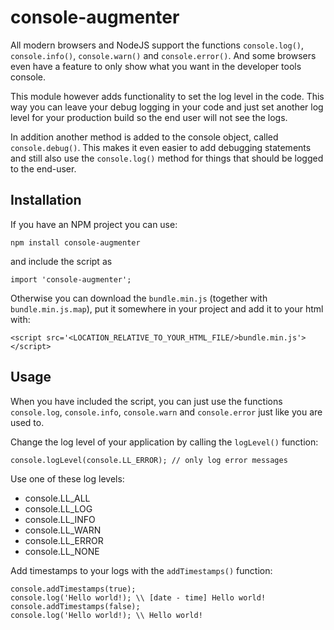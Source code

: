 # console-augmenter

All modern browsers and NodeJS support the functions `console.log()`, `console.info()`,
`console.warn()` and `console.error()`. And some browsers even have a feature to only
show what you want in the developer tools console.

This module however adds functionality to set the log level in the code. This way you can
leave your debug logging in your code and just set another log level for your production
build so the end user will not see the logs.

In addition another method is added to the console object, called `console.debug()`. This
makes it even easier to add debugging statements and still also use the `console.log()`
method for things that should be logged to the end-user.

## Installation
If you have an NPM project you can use:

```
npm install console-augmenter
```

and include the script as

```
import 'console-augmenter';
```

Otherwise you can download the `bundle.min.js` (together with `bundle.min.js.map`), put it somewhere in your project and
add it to your html with:

```
<script src='<LOCATION_RELATIVE_TO_YOUR_HTML_FILE/>bundle.min.js'></script>
```

## Usage
When you have included the script, you can just use the functions `console.log`, `console.info`, `console.warn` and
`console.error` just like you are used to.

Change the log level of your application by calling the `logLevel()` function:

```
console.logLevel(console.LL_ERROR); // only log error messages
```

Use one of these log levels:
- console.LL_ALL
- console.LL_LOG
- console.LL_INFO
- console.LL_WARN
- console.LL_ERROR
- console.LL_NONE

Add timestamps to your logs with the `addTimestamps()` function:

```
console.addTimestamps(true);
console.log('Hello world!); \\ [date - time] Hello world!
console.addTimestamps(false);
console.log('Hello world!); \\ Hello world!
```
